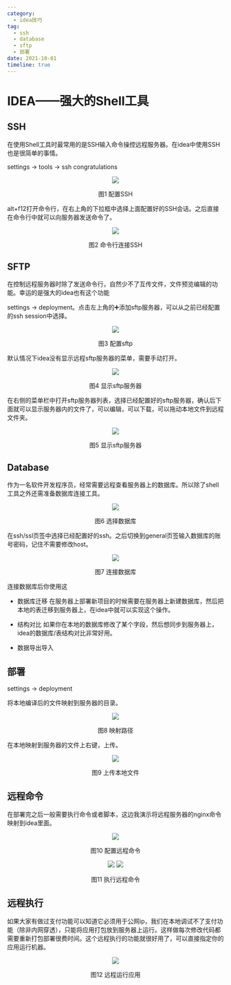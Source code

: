 ```yaml
---
category:
  - idea技巧
tag:
  - ssh
  - database
  - sftp
  - 部署
date: 2021-10-01
timeline: true
---
```


# IDEA——强大的Shell工具

## SSH

在使用Shell工具时最常用的是SSH输入命令操控远程服务器。在idea中使用SSH也是很简单的事情。

settings -> tools -> ssh congratulations

<center>
<img src="./img.png">

图1 配置SSH
</center>

alt+f12打开命令行，在右上角的下拉框中选择上面配置好的SSH会话。之后直接在命令行中就可以向服务器发送命令了。

<center>
<img src="./img_1.png">

图2 命令行连接SSH
</center>

## SFTP

在控制远程服务器时除了发送命令行，自然少不了互传文件，文件预览编辑的功能。幸运的是强大的idea也有这个功能

settings -> deployment。点击左上角的➕添加sftp服务器，可以从之前已经配置的ssh session中选择。

<center>
<img src="./img_2.png">

图3 配置sftp
</center>

默认情况下idea没有显示远程sftp服务器的菜单，需要手动打开。
<center>
<img src="./img_3.png">

图4 显示sftp服务器
</center>

在右侧的菜单栏中打开sftp服务器列表，选择已经配置好的sftp服务器，确认后下面就可以显示服务器内的文件了，可以编辑，可以下载，可以拖动本地文件到远程文件夹。
<center>
<img src="./img_4.png">

图5 显示sftp服务器
</center>

## Database

作为一名软件开发程序员，经常需要远程查看服务器上的数据库。所以除了shell工具之外还需准备数据库连接工具。

<center>
<img src="./img_5.png">

图6 选择数据库
</center>

在ssh/ssl页签中选择已经配置好的ssh。之后切换到general页签输入数据库的账号密码，记住不需要修改host。
<center>
<img src="./img_6.png">

图7 连接数据库
</center>

连接数据库后你使用这

- 数据库迁移
  在服务器上部署新项目的时候需要在服务器上新建数据库，然后把本地的表迁移到服务器上，在idea中就可以实现这个操作。

- 结构对比
  如果你在本地的数据库修改了某个字段，然后想同步到服务器上，idea的数据库/表结构对比非常好用。

- 数据导出导入

## 部署

settings -> deployment

将本地编译后的文件映射到服务器的目录。

<center>
<img src="./img_7.png">

图8 映射路径
</center>

在本地映射到服务器的文件上右键，上传。
<center>
<img src="./img_8.png">

图9 上传本地文件
</center>

## 远程命令

在部署完之后一般需要执行命令或者脚本，这边我演示将远程服务器的nginx命令映射到idea里面。

<center>
<img src="./img_9.png">

图10 配置远程命令
</center>

<center>
<img src="./img_10.png">

<img src="./img_11.png">

图11 执行远程命令
</center>

## 远程执行

如果大家有做过支付功能可以知道它必须用于公网ip，我们在本地调试不了支付功能（除非内网穿透），只能将应用打包放到服务器上运行。这样做每次修改代码都需要重新打包部署很费时间。这个远程执行的功能就很好用了，可以直接指定你的应用运行机器。
<center>
<img src="./img_12.png">

图12 远程运行应用
</center>